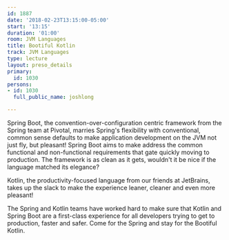 ```yaml
---
id: 1887
date: '2018-02-23T13:15:00-05:00'
start: '13:15'
duration: '01:00'
room: JVM Languages
title: Bootiful Kotlin
track: JVM Languages
type: lecture
layout: preso_details
primary:
  id: 1030
persons:
- id: 1030
  full_public_name: joshlong

---
```


Spring Boot, the convention-over-configuration centric framework from the Spring team at Pivotal, marries Spring's flexibility with conventional, common sense defaults to make application development on the JVM not just fly, but pleasant! Spring Boot aims to make address the common functional and non-functional requirements that gate quickly moving to production. The framework is as clean as it gets, wouldn't it be nice if the language matched its elegance?

Kotlin, the productivity-focused language from our friends at JetBrains, takes up the slack to make the experience leaner, cleaner and even more pleasant!

The Spring and Kotlin teams have worked hard to make sure that Kotlin and Spring Boot are a first-class experience for all developers trying to get to production, faster and safer. Come for the Spring and stay for the Bootiful Kotlin.